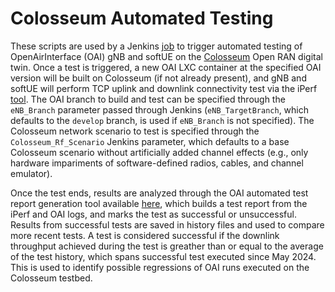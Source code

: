 # Colosseum Automated Testing

These scripts are used by a Jenkins [job](../Jenkinsfile-colosseum) to trigger automated testing of OpenAirInterface (OAI) gNB and softUE on the [Colosseum](https://www.northeastern.edu/colosseum/) Open RAN digital twin.
Once a test is triggered, a new OAI LXC container at the specified OAI version will be built on Colosseum (if not already present), and gNB and softUE will perform TCP uplink and downlink connectivity test via the iPerf [tool](https://iperf.fr/).
The OAI branch to build and test can be specified through the `eNB_Branch` parameter passed through Jenkins (`eNB_TargetBranch`, which defaults to the `develop` branch, is used if `eNB_Branch` is not specified).
The Colosseum network scenario to test is specified through the `Colosseum_Rf_Scenario` Jenkins parameter, which defaults to a base Colosseum scenario without artificially added channel effects (e.g., only hardware impariments of software-defined radios, cables, and channel emulator).

Once the test ends, results are analyzed through the OAI automated test report generation tool available [here](https://github.com/ztouchnetworks/openairinterface-automated-test-reports), which builds a test report from the iPerf and OAI logs, and marks the test as successful or unsuccessful.
Results from successful tests are saved in history files and used to compare more recent tests.
A test is considered successful if the downlink throughput achieved during the test is greather than or equal to the average of the test history, which spans successful test executed since May 2024.
This is used to identify possible regressions of OAI runs executed on the Colosseum testbed.
